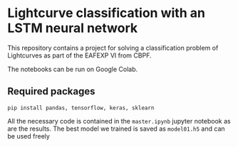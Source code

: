 # Lightcurve classification with an LSTM neural network

This repository contains a project for solving a classification problem of Lightcurves as part of the EAFEXP VI from CBPF.

The notebooks can be run on Google Colab.

## Required packages


```
pip install pandas, tensorflow, keras, sklearn

```

All the necessary code is contained in the `master.ipynb` jupyter notebook as are the results. The best model we trained is saved as `model01.h5` and can be used freely

